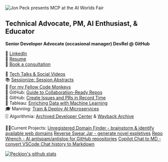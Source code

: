 ![Jon Peck presents MCP at the AI Worlds Fair](https://github.com/user-attachments/assets/1e2ffd60-f2d7-4181-9484-b7add66ced18)

## Technical Advocate, PM, AI Enthusiast, & Educator
**Senior Developer Advocate (occasional manager) DevRel @ GitHub**

📜 [LinkedIn](https://www.linkedin.com/in/peckjon/)\
📄 [Resume](https://raw.githubusercontent.com/peckjon/peckjon/refs/heads/master/Resume%20JonPeck%202025.pdf)\
🤝 [Book a consultation](https://consult.jonpeck.com)

🎥 [Tech Talks & Social Videos](https://www.youtube.com/playlist?list=PLtKhCBMhTy5WXu7R-LtnaEwU7bIbeLM5-)\
📚 [Sessionize: Session Abstracts](https://sessionize.com/peckjon)\
🙊 [For my Fellow Code Monkeys](https://www.linkedin.com/posts/peckjon_for-all-my-fellow-code-monkeys-activity-7324147175121113088-NcES)\
📝 GitHub: [Guide to Collaboration-Ready Repos](https://gh.io/collab-ready-repo)\
📝 GitHub: [Create Issues and PRs in Record Time](https://github.blog/developer-skills/github/how-to-create-issues-and-pull-requests-in-record-time-on-github/)\
📝 Tableau: [Enriching Data with Machine Learning](https://www.tableau.com/blog/enrich-data-tableau-machine-learning-using-algorithmia)\
🎓 Manning: [Train & Deploy AI Microservices](https://www.manning.com/liveproject/upd-training-and-deploying-an-ml-model-as-a-microservice?a_aid=peckjon&a_bid=800e1f53)\
🗄️ Algorithmia: [Archived Developer Center](https://algorithmiaio.github.io/) & [Wayback Archive](https://web.archive.org/web/20210411095903/https://algorithmia.com/blog/author/jpeck)

👨‍💻Current Projects:
[Unregistered Domain Finder - brainstorm & identify available web domains](https://creativecradle.com/)
[Reverse Swear Jar - generate novel expletives](https://cursepurse.com)
[Repo Wrench - AI antispam/antislop for GitHub repositories](https://RepoWrench.com)
[Copilot Chat to MD - convert VSCode Chat history to Markdown](https://github.com/peckjon/copilot-chat-to-markdown/)


<!-- [![GitHub Streak](https://github-readme-streak-stats.herokuapp.com/?user=peckjon)](https://git.io/streak-stats) -->

[![Peckjon's github stats](https://github-readme-stats-eta-mocha-64.vercel.app/api?username=peckjon&count_private=true&hide=contribs&show_icons=true)](https://github.com/anuraghazra/github-readme-stats)
